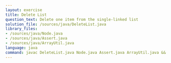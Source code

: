 ```yaml
---
layout: exercise
title: Delete List
question_text: Delete one item from the single-linked list
solution_file: /sources/java/DeleteList.java
library_files:
- /sources/java/Node.java
- /sources/java/Assert.java
- /sources/java/ArrayUtil.java
language: java
command: javac DeleteList.java Node.java Assert.java ArrayUtil.java && java DeleteList
---
```

